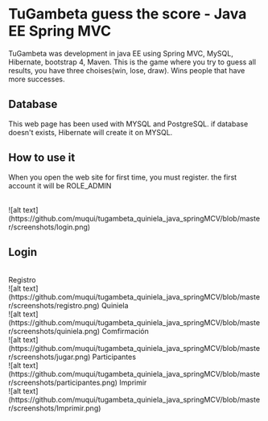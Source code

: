 <H1>TuGambeta guess the score - Java EE Spring MVC </H1>
<p>
TuGambeta  was development in java EE using Spring MVC, MySQL, Hibernate, bootstrap 4, Maven.
This is  the game where you try to guess all results, you have three choises(win, lose, draw). Wins people that have more  successes.
</p>
<H2>
Database
</H2>
<p>This web page has been used with MYSQL and PostgreSQL. if database doesn't exists, Hibernate will create it  on MYSQL.</p>

<H2> How to use it</H2>

<p>When you open the web site for first time, you must register. the first account it will be ROLE_ADMIN </p>
<br>
![alt text](https://github.com/muqui/tugambeta_quiniela_java_springMCV/blob/master/screenshots/login.png)

<H2>
Login
</H2>


<br>
Registro
<br>
![alt text](https://github.com/muqui/tugambeta_quiniela_java_springMCV/blob/master/screenshots/registro.png)
Quiniela
<br>
![alt text](https://github.com/muqui/tugambeta_quiniela_java_springMCV/blob/master/screenshots/quiniela.png)
Comfirmación
<br>
![alt text](https://github.com/muqui/tugambeta_quiniela_java_springMCV/blob/master/screenshots/jugar.png)
Participantes
<br>
![alt text](https://github.com/muqui/tugambeta_quiniela_java_springMCV/blob/master/screenshots/participantes.png)
Imprimir
<br>
![alt text](https://github.com/muqui/tugambeta_quiniela_java_springMCV/blob/master/screenshots/Imprimir.png)
